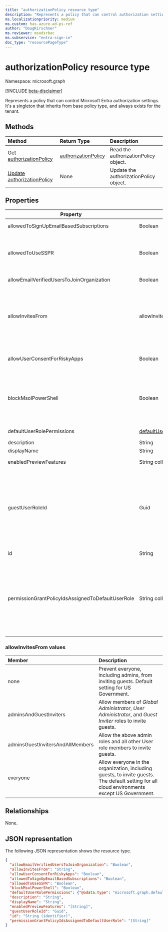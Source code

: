 ```yaml
---
title: "authorizationPolicy resource type"
description: "Represents a policy that can control authorization settings of Microsoft Entra ID."
ms.localizationpriority: medium
ms.custom: has-azure-ad-ps-ref
author: "DougKirschner"
ms.reviewer: msodsrbac
ms.subservice: "entra-sign-in"
doc_type: "resourcePageType"
---
```


# authorizationPolicy resource type

Namespace: microsoft.graph

[!INCLUDE [beta-disclaimer](../../includes/beta-disclaimer.md)]

Represents a policy that can control Microsoft Entra authorization settings. It's a singleton that inherits from base policy type, and always exists for the tenant. 

## Methods

| Method       | Return Type | Description |
|:-------------|:------------|:------------|
| [Get authorizationPolicy](../api/authorizationpolicy-get.md) | [authorizationPolicy](authorizationpolicy.md) | Read the authorizationPolicy object. |
| [Update authorizationPolicy](../api/authorizationpolicy-update.md) | None | Update the authorizationPolicy object. |

## Properties  
| Property | Type | Description |
|-|-|-|
|allowedToSignUpEmailBasedSubscriptions|Boolean| Indicates whether users can sign up for email based subscriptions. |
|allowedToUseSSPR|Boolean| Indicates whether administrators of the tenant can use the Self-Service Password Reset (SSPR). For more information, see [Self-service password reset for administrators](/entra/identity/authentication/concept-sspr-policy#administrator-reset-policy-differences). |
|allowEmailVerifiedUsersToJoinOrganization|Boolean| Indicates whether a user can join the tenant by email validation. |
|allowInvitesFrom|allowInvitesFrom|Indicates who can invite guests to the organization. Possible values are: `none`, `adminsAndGuestInviters`, `adminsGuestInvitersAndAllMembers`, `everyone`. `everyone` is the default setting for all cloud environments except US Government. For more information, see [allowInvitesFrom values](#allowinvitesfrom-values).|
|allowUserConsentForRiskyApps|Boolean| Indicates whether [user consent for risky apps](/azure/active-directory/manage-apps/configure-risk-based-step-up-consent) is allowed. Default value is `false`. We recommend that you keep the value set to `false`. |
|blockMsolPowerShell|Boolean| To disable the use of the [MSOnline PowerShell module](/powershell/module/msonline) set this property to `true`. This also disables user-based access to the legacy service endpoint used by the MSOnline PowerShell module. This doesn't affect Microsoft Entra Connect or Microsoft Graph. |
|defaultUserRolePermissions|[defaultUserRolePermissions](defaultUserRolePermissions.md)| Specifies certain customizable permissions for default user role. |
|description|String| Description of this policy.|
|displayName|String| Display name for this policy. |
|enabledPreviewFeatures|String collection| List of features enabled for private preview on the tenant. |
|guestUserRoleId|Guid| Represents role templateId for the role that should be granted to guests. Refer to [List unifiedRoleDefinitions](../api/rbacapplication-list-roledefinitions.md) to find the list of available role templates. Currently following roles are supported:  *User* (`a0b1b346-4d3e-4e8b-98f8-753987be4970`), *Guest User* (`10dae51f-b6af-4016-8d66-8c2a99b929b3`), and *Restricted Guest User* (`2af84b1e-32c8-42b7-82bc-daa82404023b`). |
|id|String| ID of the authorization policy. Required. Read-only.|
|permissionGrantPolicyIdsAssignedToDefaultUserRole|String collection|Indicates if user consent to apps is allowed, and if it is, which app consent policy (permissionGrantPolicy) governs the permission for users to grant consent. Values should be in the format `managePermissionGrantsForSelf.{id}`, where `{id}` is the **id** of a built-in or custom [app consent policy](/azure/active-directory/manage-apps/manage-app-consent-policies). An empty list indicates user consent to apps is disabled. |

### allowInvitesFrom values

|Member|Description|
|:---|:---|
|none|Prevent everyone, including admins, from inviting guests. Default setting for US Government.|
|adminsAndGuestInviters|Allow members of *Global Administrator*, *User Administrator*, and *Guest Inviter* roles to invite guests.|
|adminsGuestInvitersAndAllMembers|Allow the above admin roles and all other User role members to invite guests.|
|everyone|Allow everyone in the organization, including guests, to invite guests. The default setting for all cloud environments except US Government.|

## Relationships

None.

## JSON representation

The following JSON representation shows the resource type.

<!-- {
  "blockType": "resource",
  "optionalProperties": [

  ],
  "@odata.type": "microsoft.graph.authorizationPolicy",
  "keyProperty": "id"
}-->

```json
{
  "allowEmailVerifiedUsersToJoinOrganization": "Boolean",
  "allowInvitesFrom": "String",
  "allowUserConsentForRiskyApps": "Boolean",
  "allowedToSignUpEmailBasedSubscriptions": "Boolean",
  "allowedToUseSSPR": "Boolean",
  "blockMsolPowerShell": "Boolean",
  "defaultUserRolePermissions": {"@odata.type": "microsoft.graph.defaultUserRolePermissions"},
  "description": "String",
  "displayName": "String",
  "enabledPreviewFeatures": "[String]",
  "guestUserRoleId": "Guid",
  "id": "String (identifier)",
  "permissionGrantPolicyIdsAssignedToDefaultUserRole": "[String]"
}
```
